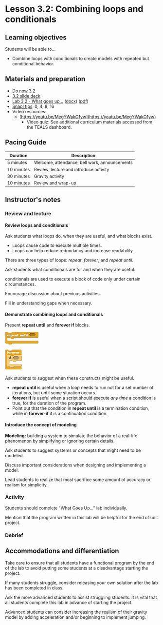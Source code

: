 # Lesson 3.2: Combining loops and conditionals

## Learning objectives

Students will be able to...

* Combine loops with conditionals to create models with repeated but conditional behavior.

## Materials and preparation

* [Do now 3.2](do_now_32.md)
* [3.2 slide deck](https://github.com/TEALSK12/introduction-to-computer-science/raw/master/slidedecks/TEALS%20SNAP%203.2.pptx)
* [Lab 3.2 - What goes up...](lab_32.md) ([docx](https://github.com/TEALSK12/introduction-to-computer-science/raw/master/Unit%203%20Word/Lab%203.2%20What%20Goes%20Up.docx)) ([pdf](https://github.com/TEALSK12/introduction-to-computer-science/raw/master/Unit%203%20PDF/Lab%203.2%20What%20Goes%20Up.pdf))
* [Snap! tips][]: 0, 4, 8, 16
* Video resources:
  * [https://youtu.be/MegYWakO1yw](https://youtu.be/MegYWakO1yw)
    * Video quiz: See additional curriculum materials accessed from the TEALS dashboard.

## Pacing Guide

| Duration   | Description                                   |
| ---------- | --------------------------------------------- |
| 5 minutes  | Welcome, attendance, bell work, announcements |
| 10 minutes | Review, lecture and introduce activity        |
| 30 minutes | Gravity activity                              |
| 10 minutes | Review and wrap-up                            |

## Instructor's notes

### Review and lecture

#### Review loops and conditionals

Ask students what loops do, when they are useful, and what blocks exist.

* Loops cause code to execute multiple times.
* Loops can help reduce redundancy and increase readability.

There are three types of loops: _repeat_, _forever_, and _repeat until_.

Ask students what conditionals are for and when they are useful.

conditionals are used to execute a block of code only under certain circumstances.

Encourage discussion about previous activities.

Fill in understanding gaps when necessary.

#### Demonstrate combining loops and conditionals

Present **repeat until** and **forever if** blocks.

  ![Repeat Until Block](images/repeat_until.png)
  
  ![Forever Block](images/forever_if.png)

Ask students to suggest when these constructs might be useful.

* **repeat until** is useful when a loop needs to run not for a set number of iterations, but until some situation occurs.
* **forever if** is useful when a script should execute _any time_ a condition is true, for the duration of the program.
* Point out that the condition in **repeat until** is a termination condition, while in **forever-if** it is a continuation condition.

#### Introduce the concept of modeling

**Modeling:** building a system to simulate the behavior of a real-life phenomenon by simplifying or ignoring certain details.

Ask students to suggest systems or concepts that might need to be modeled.

Discuss important considerations when designing and implementing a model.

Lead students to realize that most sacrifice some amount of accuracy or realism for simplicity.

### Activity

Students should complete "What Goes Up..." lab individually.

Mention that the program written in this lab will be helpful for the end of unit project.

### Debrief

## Accommodations and differentiation

Take care to ensure that all students have a functional program by the end of the lab to avoid putting some students at a disadvantage starting the project.

If many students struggle, consider releasing your own solution after the lab has been completed in class.

Ask the more advanced students to assist struggling students. It is vital that all students complete this lab in advance of starting the project.

Advanced students can consider increasing the realism of their gravity model by adding acceleration and/or beginning to implement jumping.

[Snap! tips]: https://github.com/TEALSK12/introduction-to-computer-science/blob/master/Snap%20Tips.docx?raw=true
